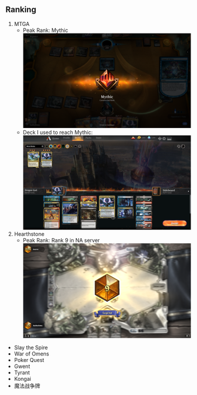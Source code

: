 ## Ranking

1. MTGA
    - Peak Rank: Mythic
    ![MTGA_Mythic](/images/MTGA_Mythic.png)
    - Deck I used to reach Mythic:
    ![MTGA_Grixis_Dragon_God](/images/MTGA_Grixis_Dragon_God.png)
2. Hearthstone
    - Peak Rank: Rank 9 in NA server
    ![Hearthstone_Rank_9_Legend](/images/Hearthstone_Rank_9_Legend.png)

- Slay the Spire
- War of Omens
- Poker Quest
- Gwent
- Tyrant
- Kongai
- 魔法战争牌
